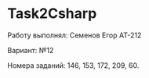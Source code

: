 # Task2Csharp

Работу выполнял: Семенов Егор АТ-212

Вариант: №12

Номера заданий: 146, 153, 172, 209, 60.
